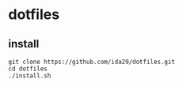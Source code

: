 # dotfiles

## install

```
git clone https://github.com/ida29/dotfiles.git
cd dotfiles
./install.sh
```

